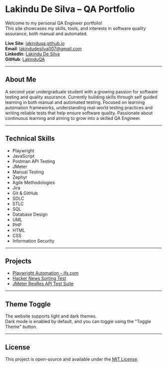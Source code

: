 # Lakindu De Silva – QA Portfolio

Welcome to my personal QA Engineer portfolio!  
This site showcases my skills, tools, and interests in software quality assurance, both manual and automated.

**Live Site**: [lakinduqa.github.io](https://lakinduqa.github.io)  
**Email**: lakindudesilva007@gmail.com  
**LinkedIn**: [Lakindu De Silva](https://www.linkedin.com/in/lakindu-de-silva-460581344)  
**GitHub**: [LakinduQA](https://github.com/LakinduQA)

---

## About Me

A second year undergraduate student with a growing passion for software testing and quality assurance. Currently building skills through self guided learning in both manual and automated testing. Focused on learning automation frameworks, understanding real-world testing practices and writing reliable tests that help ensure software quality. Passionate about continuous learning and aiming to grow into a skilled QA Engineer.

---

## Technical Skills

- Playwright 
- JavaScript  
- Postman API Testing
- JMeter
- Manual Testing  
- Zephyr
- Agile Methodologies  
- Jira
- Git & GitHub
- SDLC  
- STLC
- SQL  
- Database Design  
- UML  
- PHP  
- HTML  
- CSS    
- Information Security  

---

## Projects

- [Playwright Automation – ifs.com](https://github.com/LakinduQA/playwright_ifs.com)  
- [Hacker News Sorting Test](https://github.com/LakinduQA/hacker-news-sorting-test)
- [JMeter ReqRes API Test Suite](https://github.com/LakinduQA/ReqRes-Jmeter-Performance-Test)

---

## Theme Toggle

The website supports light and dark themes.  
Dark mode is enabled by default, and you can toggle using the "Toggle Theme" button.

---

## License

This project is open-source and available under the [MIT License](LICENSE).
